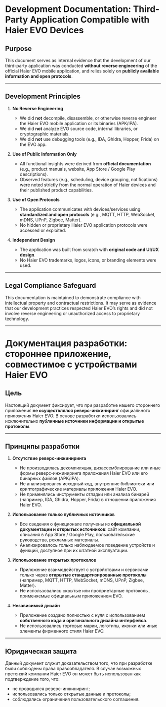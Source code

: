 # Development Documentation: Third-Party Application Compatible with Haier EVO Devices

## Purpose
This document serves as internal evidence that the development of our third-party application was conducted **without reverse engineering** of the official Haier EVO mobile application, and relies solely on **publicly available information and open protocols**.

---

## Development Principles

1. **No Reverse Engineering**
   - We did **not** decompile, disassemble, or otherwise reverse engineer the Haier EVO mobile application or its binaries (APK/IPA).
   - We did **not** analyze EVO source code, internal libraries, or cryptographic materials.
   - We did **not** use debugging tools (e.g., IDA, Ghidra, Hopper, Frida) on the EVO app.

2. **Use of Public Information Only**
   - All functional insights were derived from **official documentation** (e.g., product manuals, website, App Store / Google Play descriptions).
   - Observed features (e.g., scheduling, device grouping, notifications) were noted strictly from the normal operation of Haier devices and their published product capabilities.

3. **Use of Open Protocols**
   - The application communicates with devices/services using **standardized and open protocols** (e.g., MQTT, HTTP, WebSocket, mDNS, UPnP, Zigbee, Matter).
   - No hidden or proprietary Haier EVO application protocols were accessed or exploited.

4. **Independent Design**
   - The application was built from scratch with **original code and UI/UX design**.
   - No Haier EVO trademarks, logos, icons, or branding elements were used.

---

## Legal Compliance Safeguard
This documentation is maintained to demonstrate compliance with intellectual property and contractual restrictions.
It may serve as evidence that our development practices respected Haier EVO’s rights and did not involve reverse engineering or unauthorized access to proprietary technology.

---

# Документация разработки: стороннее приложение, совместимое с устройствами Haier EVO

## Цель
Настоящий документ фиксирует, что при разработке нашего стороннего приложения **не осуществлялся реверс-инжиниринг** официального приложения Haier EVO.
В основе разработки использовались исключительно **публичные источники информации и открытые протоколы**.

---

## Принципы разработки

1. **Отсутствие реверс-инжиниринга**
   - Не производилась декомпиляция, дизассемблирование или иные формы реверс-инжиниринга приложения Haier EVO или его бинарных файлов (APK/IPA).
   - Не анализировался исходный код, внутренние библиотеки или криптографические материалы приложения Haier EVO.
   - Не применялись инструменты отладки или анализа бинарей (например, IDA, Ghidra, Hopper, Frida) в отношении приложения Haier EVO.

2. **Использование только публичных источников**
   - Все сведения о функционале получены из **официальной документации и открытых источников**: сайт компании, описания в App Store / Google Play, пользовательские руководства, рекламные материалы.
   - Анализировалось только наблюдаемое поведение устройств и функций, доступное при их штатной эксплуатации.

3. **Использование открытых протоколов**
   - Приложение взаимодействует с устройствами и сервисами только через **открытые стандартизированные протоколы** (например, MQTT, HTTP, WebSocket, mDNS, UPnP, Zigbee, Matter).
   - Не использовались скрытые или проприетарные протоколы, применяемые официальным приложением EVO.

4. **Независимый дизайн**
   - Приложение создано полностью с нуля с использованием **собственного кода и оригинального дизайна интерфейса**.
   - Не использовались торговые марки, логотипы, иконки или иные элементы фирменного стиля Haier EVO.

---

## Юридическая защита
Данный документ служит доказательством того, что при разработке были соблюдены права правообладателя.
В случае возможных претензий компании Haier EVO он может быть использован как подтверждение того, что:
- не проводился реверс-инжиниринг;
- использовались только открытые данные и протоколы;
- соблюдались ограничения пользовательского соглашения.
